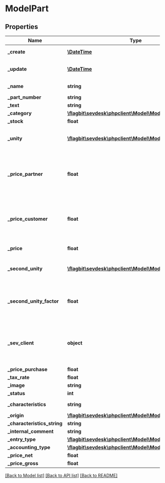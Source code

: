 # ModelPart

## Properties
Name | Type | Description | Notes
------------ | ------------- | ------------- | -------------
**_create** | [**\DateTime**](\DateTime.md) | date the part was created | [optional] 
**_update** | [**\DateTime**](\DateTime.md) | date the part was last updated | [optional] 
**_name** | **string** | name of the part | [optional] 
**_part_number** | **string** |  | [optional] 
**_text** | **string** |  | [optional] 
**_category** | [**\flagbit\sevdesk\phpclient\Model\ModelCategory**](ModelCategory.md) |  | [optional] 
**_stock** | **float** |  | [optional] 
**_unity** | [**\flagbit\sevdesk\phpclient\Model\ModelUnity**](ModelUnity.md) | unity of the part, references Unity.php | [optional] 
**_price_partner** | **float** | price for a partner. Can be added via the options in the inventory where the part is displayed | [optional] 
**_price_customer** | **float** | price for a customer. Can be added via the options in the inventory where the part is displayed | [optional] 
**_price** | **float** | price of the part | [optional] 
**_second_unity** | [**\flagbit\sevdesk\phpclient\Model\ModelUnity**](ModelUnity.md) | a second unity which can be added to the part | [optional] 
**_second_unity_factor** | **float** | factor for the second unity resulting in a new sumNet for the secondUnity | [optional] 
**_sev_client** | **object** | sevClient is the unique id every customer has and is used in nearly all operations | [optional] 
**_price_purchase** | **float** |  | [optional] 
**_tax_rate** | **float** |  | [optional] 
**_image** | **string** |  | [optional] 
**_status** | **int** |  | [optional] 
**_characteristics** | **string** | characteristics of the part | [optional] 
**_origin** | [**\flagbit\sevdesk\phpclient\Model\ModelPart**](ModelPart.md) |  | [optional] 
**_characteristics_string** | **string** |  | [optional] 
**_internal_comment** | **string** |  | [optional] 
**_entry_type** | [**\flagbit\sevdesk\phpclient\Model\ModelEntryType**](ModelEntryType.md) |  | [optional] 
**_accounting_type** | [**\flagbit\sevdesk\phpclient\Model\ModelAccountingType**](ModelAccountingType.md) |  | [optional] 
**_price_net** | **float** |  | [optional] 
**_price_gross** | **float** |  | [optional] 

[[Back to Model list]](../README.md#documentation-for-models) [[Back to API list]](../README.md#documentation-for-api-endpoints) [[Back to README]](../README.md)


